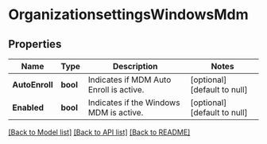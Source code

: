 # OrganizationsettingsWindowsMdm

## Properties
Name | Type | Description | Notes
------------ | ------------- | ------------- | -------------
**AutoEnroll** | **bool** | Indicates if MDM Auto Enroll is active. | [optional] [default to null]
**Enabled** | **bool** | Indicates if the Windows MDM is active. | [optional] [default to null]

[[Back to Model list]](../README.md#documentation-for-models) [[Back to API list]](../README.md#documentation-for-api-endpoints) [[Back to README]](../README.md)


